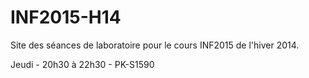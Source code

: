 INF2015-H14
===========
Site des séances de laboratoire pour le cours INF2015 de l'hiver 2014.

Jeudi - 20h30 à 22h30 - PK-S1590
